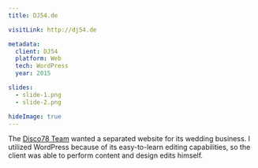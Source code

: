 ```yaml
---
title: DJ54.de

visitLink: http://dj54.de

metadata:
  client: DJ54
  platform: Web
  tech: WordPress
  year: 2015

slides:
  - slide-1.png
  - slide-2.png

hideImage: true
---
```


The [Disco78 Team](http://disco78.com) wanted a separated website for its wedding business.
I utilized WordPress because of its easy-to-learn editing capabilities, so the client was able to perform content and design edits himself.
